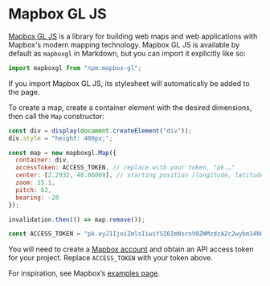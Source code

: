 # Mapbox GL JS

[Mapbox GL JS](https://docs.mapbox.com/mapbox-gl-js/guides/) is a library for building web maps and web applications with Mapbox's modern mapping technology. Mapbox GL JS is available by default as `mapboxgl` in Markdown, but you can import it explicitly like so:

```js echo
import mapboxgl from "npm:mapbox-gl";
```

If you import Mapbox GL JS, its stylesheet will automatically be added to the page.

To create a map, create a container element with the desired dimensions, then call the `Map` constructor:

```js echo
const div = display(document.createElement("div"));
div.style = "height: 400px;";

const map = new mapboxgl.Map({
  container: div,
  accessToken: ACCESS_TOKEN, // replace with your token, "pk.…"
  center: [2.2932, 48.86069], // starting position [longitude, latitude]
  zoom: 15.1,
  pitch: 62,
  bearing: -20
});

invalidation.then(() => map.remove());
```

```js
const ACCESS_TOKEN = "pk.eyJ1IjoiZmlsIiwiYSI6ImNscnV0ZWMzdzA2c2wybm14NGdhbDBqeXkifQ.he-qZ179Xez4BkAMk6vRfA";
```

<div class="tip">You will need to create a <a href="https://account.mapbox.com/">Mapbox account</a> and obtain an API access token for your project. Replace <code>ACCESS_TOKEN</code> with your token above.</div>

For inspiration, see Mapbox’s [examples page](https://docs.mapbox.com/mapbox-gl-js/example/).
